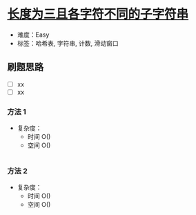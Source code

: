 # [长度为三且各字符不同的子字符串](https://leetcode-cn.com/problems/substrings-of-size-three-with-distinct-characters/)

- 难度：Easy
- 标签：哈希表, 字符串, 计数, 滑动窗口

## 刷题思路

- [ ] xx
- [ ] xx

### 方法 1

- 复杂度：
    - 时间 O()
    - 空间 O()

``` js

```

### 方法 2

- 复杂度：
    - 时间 O()
    - 空间 O()

``` js

```
